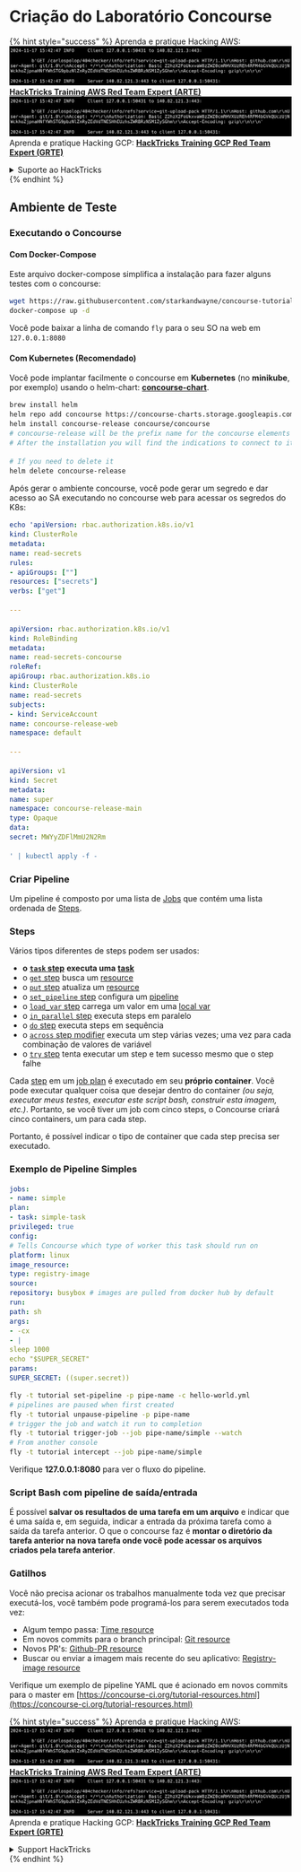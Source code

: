 # Criação do Laboratório Concourse

{% hint style="success" %}
Aprenda e pratique Hacking AWS:<img src="../../.gitbook/assets/image (1).png" alt="" data-size="line">[**HackTricks Training AWS Red Team Expert (ARTE)**](https://training.hacktricks.xyz/courses/arte)<img src="../../.gitbook/assets/image (1).png" alt="" data-size="line">\
Aprenda e pratique Hacking GCP: <img src="../../.gitbook/assets/image (2).png" alt="" data-size="line">[**HackTricks Training GCP Red Team Expert (GRTE)**<img src="../../.gitbook/assets/image (2).png" alt="" data-size="line">](https://training.hacktricks.xyz/courses/grte)

<details>

<summary>Suporte ao HackTricks</summary>

* Confira os [**planos de assinatura**](https://github.com/sponsors/carlospolop)!
* **Junte-se ao** 💬 [**grupo do Discord**](https://discord.gg/hRep4RUj7f) ou ao [**grupo do telegram**](https://t.me/peass) ou **siga**-nos no **Twitter** 🐦 [**@hacktricks\_live**](https://twitter.com/hacktricks\_live)**.**
* **Compartilhe truques de hacking enviando PRs para o** [**HackTricks**](https://github.com/carlospolop/hacktricks) e [**HackTricks Cloud**](https://github.com/carlospolop/hacktricks-cloud) repositórios do github.

</details>
{% endhint %}

## Ambiente de Teste

### Executando o Concourse

#### Com Docker-Compose

Este arquivo docker-compose simplifica a instalação para fazer alguns testes com o concourse:
```bash
wget https://raw.githubusercontent.com/starkandwayne/concourse-tutorial/master/docker-compose.yml
docker-compose up -d
```
Você pode baixar a linha de comando `fly` para o seu SO na web em `127.0.0.1:8080`

#### Com Kubernetes (Recomendado)

Você pode implantar facilmente o concourse em **Kubernetes** (no **minikube**, por exemplo) usando o helm-chart: [**concourse-chart**](https://github.com/concourse/concourse-chart).
```bash
brew install helm
helm repo add concourse https://concourse-charts.storage.googleapis.com/
helm install concourse-release concourse/concourse
# concourse-release will be the prefix name for the concourse elements in k8s
# After the installation you will find the indications to connect to it in the console

# If you need to delete it
helm delete concourse-release
```
Após gerar o ambiente concourse, você pode gerar um segredo e dar acesso ao SA executando no concourse web para acessar os segredos do K8s:
```yaml
echo 'apiVersion: rbac.authorization.k8s.io/v1
kind: ClusterRole
metadata:
name: read-secrets
rules:
- apiGroups: [""]
resources: ["secrets"]
verbs: ["get"]

---

apiVersion: rbac.authorization.k8s.io/v1
kind: RoleBinding
metadata:
name: read-secrets-concourse
roleRef:
apiGroup: rbac.authorization.k8s.io
kind: ClusterRole
name: read-secrets
subjects:
- kind: ServiceAccount
name: concourse-release-web
namespace: default

---

apiVersion: v1
kind: Secret
metadata:
name: super
namespace: concourse-release-main
type: Opaque
data:
secret: MWYyZDFlMmU2N2Rm

' | kubectl apply -f -
```
### Criar Pipeline

Um pipeline é composto por uma lista de [Jobs](https://concourse-ci.org/jobs.html) que contém uma lista ordenada de [Steps](https://concourse-ci.org/steps.html).

### Steps

Vários tipos diferentes de steps podem ser usados:

* **o** [**`task` step**](https://concourse-ci.org/task-step.html) **executa uma** [**task**](https://concourse-ci.org/tasks.html)
* o [`get` step](https://concourse-ci.org/get-step.html) busca um [resource](https://concourse-ci.org/resources.html)
* o [`put` step](https://concourse-ci.org/put-step.html) atualiza um [resource](https://concourse-ci.org/resources.html)
* o [`set_pipeline` step](https://concourse-ci.org/set-pipeline-step.html) configura um [pipeline](https://concourse-ci.org/pipelines.html)
* o [`load_var` step](https://concourse-ci.org/load-var-step.html) carrega um valor em uma [local var](https://concourse-ci.org/vars.html#local-vars)
* o [`in_parallel` step](https://concourse-ci.org/in-parallel-step.html) executa steps em paralelo
* o [`do` step](https://concourse-ci.org/do-step.html) executa steps em sequência
* o [`across` step modifier](https://concourse-ci.org/across-step.html#schema.across) executa um step várias vezes; uma vez para cada combinação de valores de variável
* o [`try` step](https://concourse-ci.org/try-step.html) tenta executar um step e tem sucesso mesmo que o step falhe

Cada [step](https://concourse-ci.org/steps.html) em um [job plan](https://concourse-ci.org/jobs.html#schema.job.plan) é executado em seu **próprio container**. Você pode executar qualquer coisa que desejar dentro do container _(ou seja, executar meus testes, executar este script bash, construir esta imagem, etc.)_. Portanto, se você tiver um job com cinco steps, o Concourse criará cinco containers, um para cada step.

Portanto, é possível indicar o tipo de container que cada step precisa ser executado.

### Exemplo de Pipeline Simples
```yaml
jobs:
- name: simple
plan:
- task: simple-task
privileged: true
config:
# Tells Concourse which type of worker this task should run on
platform: linux
image_resource:
type: registry-image
source:
repository: busybox # images are pulled from docker hub by default
run:
path: sh
args:
- -cx
- |
sleep 1000
echo "$SUPER_SECRET"
params:
SUPER_SECRET: ((super.secret))
```

```bash
fly -t tutorial set-pipeline -p pipe-name -c hello-world.yml
# pipelines are paused when first created
fly -t tutorial unpause-pipeline -p pipe-name
# trigger the job and watch it run to completion
fly -t tutorial trigger-job --job pipe-name/simple --watch
# From another console
fly -t tutorial intercept --job pipe-name/simple
```
Verifique **127.0.0.1:8080** para ver o fluxo do pipeline.

### Script Bash com pipeline de saída/entrada

É possível **salvar os resultados de uma tarefa em um arquivo** e indicar que é uma saída e, em seguida, indicar a entrada da próxima tarefa como a saída da tarefa anterior. O que o concourse faz é **montar o diretório da tarefa anterior na nova tarefa onde você pode acessar os arquivos criados pela tarefa anterior**.

### Gatilhos

Você não precisa acionar os trabalhos manualmente toda vez que precisar executá-los, você também pode programá-los para serem executados toda vez:

* Algum tempo passa: [Time resource](https://github.com/concourse/time-resource/)
* Em novos commits para o branch principal: [Git resource](https://github.com/concourse/git-resource)
* Novos PR's: [Github-PR resource](https://github.com/telia-oss/github-pr-resource)
* Buscar ou enviar a imagem mais recente do seu aplicativo: [Registry-image resource](https://github.com/concourse/registry-image-resource/)

Verifique um exemplo de pipeline YAML que é acionado em novos commits para o master em [https://concourse-ci.org/tutorial-resources.html](https://concourse-ci.org/tutorial-resources.html)

{% hint style="success" %}
Aprenda e pratique Hacking AWS:<img src="../../.gitbook/assets/image (1).png" alt="" data-size="line">[**HackTricks Training AWS Red Team Expert (ARTE)**](https://training.hacktricks.xyz/courses/arte)<img src="../../.gitbook/assets/image (1).png" alt="" data-size="line">\
Aprenda e pratique Hacking GCP: <img src="../../.gitbook/assets/image (2).png" alt="" data-size="line">[**HackTricks Training GCP Red Team Expert (GRTE)**<img src="../../.gitbook/assets/image (2).png" alt="" data-size="line">](https://training.hacktricks.xyz/courses/grte)

<details>

<summary>Support HackTricks</summary>

* Verifique os [**planos de assinatura**](https://github.com/sponsors/carlospolop)!
* **Junte-se ao** 💬 [**grupo do Discord**](https://discord.gg/hRep4RUj7f) ou ao [**grupo do telegram**](https://t.me/peass) ou **siga**-nos no **Twitter** 🐦 [**@hacktricks\_live**](https://twitter.com/hacktricks\_live)**.**
* **Compartilhe truques de hacking enviando PRs para o** [**HackTricks**](https://github.com/carlospolop/hacktricks) e [**HackTricks Cloud**](https://github.com/carlospolop/hacktricks-cloud) repositórios do github.

</details>
{% endhint %}
